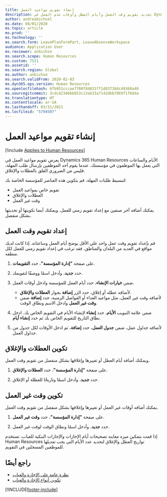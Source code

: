 ```yaml
---
title: إنشاء تقويم مواعيد العمل
description: تحديد تقويم وقت العمل وأيام العطل وأوقات عدم العمل في Dynamics 365 Human Resources.
author: andreabichsel
ms.date: 04/01/2020
ms.topic: article
ms.prod: ''
ms.technology: ''
ms.search.form: LeavePlanFormPart, LeaveAbsenceWorkspace
audience: Application User
ms.reviewer: anbichse
ms.search.scope: Human Resources
ms.custom: 7521
ms.assetid: ''
ms.search.region: Global
ms.author: anbichse
ms.search.validFrom: 2020-02-03
ms.dyn365.ops.version: Human Resources
ms.openlocfilehash: 67b951cccae7708f8d831ff1d83738dc49360a48
ms.sourcegitcommit: 3cdc42346bb653c13ab33a7142dbb7969f1f6dda
ms.translationtype: HT
ms.contentlocale: ar-SA
ms.lasthandoff: 03/31/2021
ms.locfileid: "5794507"
---
```

# <a name="create-a-working-time-calendar"></a>إنشاء تقويم مواعيد العمل

[!include [Applies to Human Resources](../includes/applies-to-hr.md)]

يعرض تقويم مواعيد العمل في Dynamics 365 Human Resources الأيام والساعات التي يعمل بها الموظفون في مؤسستك. عندما يقوم أحد الموظفين بإرسال طلب المهلة، فليس من الضروري القلق بالعطلات والإغلاق.

لتبسيط طلبات المهلة، قم بتكوين هذه العناصر للمؤسسة الخاصة بك:

- تقويم خاص بمواعيد العمل
- العطلات والإغلاق
- وقت غير العمل

يمكنك أضافه آخر صنفين مع إعداد تقويم زمني للعمل. ويمكنك أيضا تكوينها أو تحديثها بشكل منفصل.

## <a name="set-up-a-working-time-calendar"></a>إعداد تقويم وقت العمل

قم بإعداد تقويم وقت عمل واحد علي الأقل يوضح أيام العمل وساعتاته. إذا كانت لديك مواقع في العديد من البلدان والمناطق، فقد ترغب في إعداد تقويم زمني للعمل لكل منطقه.

1. على صفحة **"إدارة المؤسسة"**، حدد **التقويمات**.

2. حدد **جديد**، وأدخل اسمًا ووصفًا لتقويمك.

3. ضمن **خيارات الإنشاء**، حدد أيام العمل للمؤسسة وادخل أوقات العمل. 
   - لأضافه عطله أو إغلاق، حدد الزر **إضافة** بجوار **العطلات والإغلاق**.
   - لأضافه وقت غير العمل، مثل مواعيد الغداء أو الفواصل الزمنية، حدد **إضافة** ضمن **وقت غير العمل** وادخل الاسم ونطاق الوقت.

4. ضمن علامة التبويب **الأيام**، حدد **إنشاء** لإنشاء الأيام في التقويم الخاص بك. ادخل نطاق التاريخ للتقويم الخاص بك ثم حدد **إنشاء أيام**.

5. لأضافه جداول عمل، ضمن **جدول العمل**، حدد **إضافة**، ثم ادخل الأوقات لكل جدول من جداول العمل.

## <a name="configure-holidays-and-closures"></a>تكوين العطلات والإغلاق

ويمكنك أضافه أيام العطل أو تغييرها وإغلاقها بشكل منفصل من تقويم وقت العمل.

1. على صفحة **"إدارة المؤسسة"**، حدد **العطلات والإغلاق**.

2. حدد **جديد**، وأدخل اسمًا وتاريخًا للعطلة أو الإغلاق.

## <a name="configure-non-work-time"></a>تكوين وقت غير العمل

يمكنك أضافه أوقات غير العمل أو تغييرها وإغلاقها بشكل منفصل من تقويم وقت العمل.

1. على صفحة **"إدارة المؤسسة"**، حدد **وقت غير العمل**.

2. حدد **جديد**، وأدخل اسمًا ونطاق الوقت لوقت غير العمل.

إذا قمت بتمكين ميزه معاينه تصحيحات أيام الإجازات والإجازات البنكية للغياب، تستخدم Human Resources تواريخ العطل والإغلاق لتحديد عدد الأيام التي يجب تعديلها للموظفين المسجلين في التقويم.

## <a name="see-also"></a>راجع أيضًا

- [نظرة عامة على الإجازة والغياب](hr-leave-and-absence-overview.md)
- [تكوين أنواع الإجازة والغياب](hr-leave-and-absence-types.md)


[!INCLUDE[footer-include](../includes/footer-banner.md)]